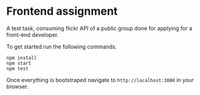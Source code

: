 # Frontend assignment
A test task, consuming flickr API of a public group done for applying for a front-end developer. 

To get started run the following commands.
```
npm install
npm start
npm test
```

Once everything is bootstraped navigate to `http://localhost:3000` in your browser.
